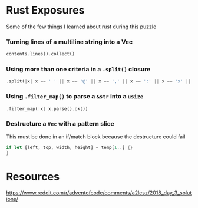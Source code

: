 # Rust Exposures
Some of the few things I learned about rust during this puzzle

### Turning lines of a multiline string into a Vec 
```rust 
contents.lines().collect()
```

### Using more than one criteria in a `.split()` closure
```rust
.split(|x| x == ' ' || x == '@' || x == ',' || x == ':' || x == 'x' || x == '#')
```

### Using `.filter_map()` to parse a `&str` into a `usize`
```rust
.filter_map(|x| x.parse().ok())
```

### Destructure a `Vec` with a pattern slice
This must be done in an if/match block because the destructure could fail
```rust
if let [left, top, width, height] = temp[1..] {}
}
```
# Resources
https://www.reddit.com/r/adventofcode/comments/a2lesz/2018_day_3_solutions/